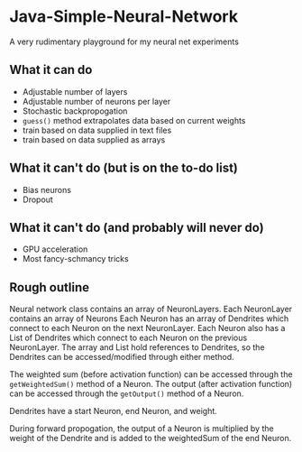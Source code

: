 # Java-Simple-Neural-Network
A very rudimentary playground for my neural net experiments

## What it can do
* Adjustable number of layers
* Adjustable number of neurons per layer
* Stochastic backpropogation
* `guess()` method extrapolates data based on current weights
* train based on data supplied in text files
* train based on data supplied as arrays

## What it can't do (but is on the to-do list)
* Bias neurons
* Dropout

## What it can't do (and probably will never do)
* GPU acceleration
* Most fancy-schmancy tricks



## Rough outline
Neural network class contains an array of NeuronLayers.
Each NeuronLayer contains an array of Neurons
Each Neuron has an array of Dendrites which connect to each Neuron on the next NeuronLayer.
Each Neuron also has a List of Dendrites which connect to each Neuron on the previous NeuronLayer.
The array and List hold references to Dendrites, so the Dendrites can be accessed/modified through either method.

The weighted sum (before activation function) can be accessed through the `getWeightedSum()` method of a Neuron.
The output (after activation function) can be accessed through the `getOutput()` method of a Neuron.

Dendrites have a start Neuron, end Neuron, and weight.

During forward propogation, the output of a Neuron is multiplied by the weight of the Dendrite and is added to the weightedSum of the end Neuron.
